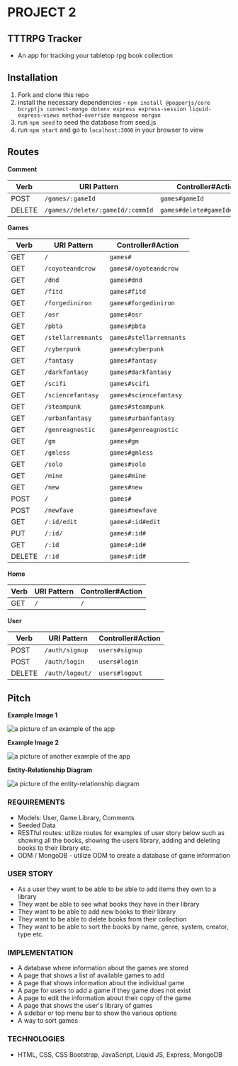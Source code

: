 # PROJECT 2 #

## TTTRPG Tracker ##

- An app for tracking your tabletop rpg book collection 

## Installation 

1. Fork and clone this repo 
2. install the necessary dependencies - `npm install @popperjs/core bcryptjs connect-mongo dotenv express express-session liquid-express-views method-override mongoose morgan`
3. run `npm seed` to seed the database from seed.js 
4. run `npm start` and go to `localhost:3000` in your browser to view

## Routes

**Comment**

| Verb   | URI Pattern                         | Controller#Action              |
|--------|-------------------------------------|--------------------------------|
| POST   | `/games/:gameId`                    | `games#gameId`                 |
| DELETE | `/games//delete/:gameId/:commId`    | `games#delete#gameId#commId`   |

**Games** 

| Verb   | URI Pattern                         | Controller#Action              |
|--------|-------------------------------------|--------------------------------|
| GET    | `/`                                 | `games#`                       |
| GET    | `/coyoteandcrow`                    | `games#/oyoteandcrow`          |
| GET    | `/dnd`                              | `games#dnd`                    |
| GET    | `/fitd`                             | `games#fitd`                   |
| GET    | `/forgediniron`                     | `games#forgediniron`           |
| GET    | `/osr`                              | `games#osr`                    |
| GET    | `/pbta`                             | `games#pbta`                   |
| GET    | `/stellarremnants`                  | `games#stellarremnants`        |
| GET    | `/cyberpunk`                        | `games#cyberpunk`              |
| GET    | `/fantasy`                          | `games#fantasy`                |
| GET    | `/darkfantasy`                      | `games#darkfantasy`            |
| GET    | `/scifi`                            | `games#scifi`                  |
| GET    | `/sciencefantasy`                   | `games#sciencefantasy`         |
| GET    | `/steampunk`                        | `games#steampunk`              |
| GET    | `/urbanfantasy`                     | `games#urbanfantasy`           |
| GET    | `/genreagnostic`                    | `games#genreagnostic`          |
| GET    | `/gm`                               | `games#gm`                     |
| GET    | `/gmless`                           | `games#gmless`                 |
| GET    | `/solo`                             | `games#solo`                   |
| GET    | `/mine`                             | `games#mine`                   |
| GET    | `/new`                              | `games#new`                    |
| POST   | `/`                                 | `games#`                       |
| POST   | `/newfave`                          | `games#newfave`                |
| GET    | `/:id/edit`                         | `games#:id#edit`               |
| PUT    | `/:id/`                             | `games#:id#`                   |
| GET    | `/:id`                              | `games#:id#`                   |
| DELETE | `/:id`                              | `games#:id#`                   |

**Home**

| Verb   | URI Pattern                         | Controller#Action              |
|--------|-------------------------------------|--------------------------------|
| GET    | `/`                                 | `/`                            |

**User**

| Verb   | URI Pattern                         | Controller#Action              |
|--------|-------------------------------------|--------------------------------|
| POST   | `/auth/signup`                      | `users#signup`                 |
| POST   | `/auth/login`                       | `users#login`                  |
| DELETE | `/auth/logout/`                     | `users#logout`                 |

## Pitch

**Example Image 1**

![a picture of an example of the app](public/images/example1.png)

**Example Image 2**

![a picture of another example of the app](public/images/example2.png)

**Entity-Relationship Diagram** 

![a picture of the entity-relationship diagram](public/images/erd.png)

### REQUIREMENTS

- Models: User, Game Library, Comments
- Seeded Data
- RESTful routes: utilize routes for examples of user story below such as showing all the books, showing the users library, adding and deleting books to their library etc. 
- ODM / MongoDB - utilize ODM to create a database of game information

### USER STORY 

- As a user they want to be able to be able to add items they own to a library
- They want be able to see what books they have in their library 
- They want to be able to add new books to their library 
- They want to be able to delete books from their collection
- They want to be able to sort the books by name, genre, system, creator, type etc. 

### IMPLEMENTATION 

- A database where information about the games are stored
- A page that shows a list of available games to add
- A page that shows information about the individual game 
- A page for users to add a game if they game does not exist 
- A page to edit the information about their copy of the game 
- A page that shows the user's library of games
- A sidebar or top menu bar to show the various options 
- A way to sort games

### TECHNOLOGIES 

- HTML, CSS, CSS Bootstrap, JavaScript, Liquid JS, Express, MongoDB



